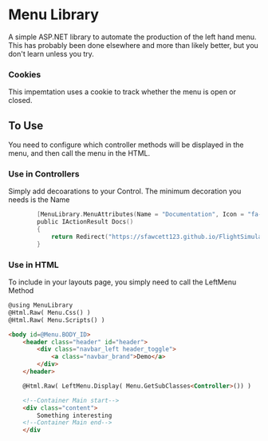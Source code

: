 # Menu Library

A simple ASP.NET library to automate the production of the left hand menu. 
This has probably been done elsewhere and more than likely better, but you don't learn unless you try.

### Cookies
This impemtation uses a cookie to track whether the menu is open or closed.


## To Use
You need to configure which controller methods will be displayed in the menu, and then call the menu in the HTML.

### Use in Controllers
Simply add decoarations to your Control. The minimum decoration you needs is the Name

```C
        [MenuLibrary.MenuAttributes(Name = "Documentation", Icon = "fa-book" , Order = 50 )]
        public IActionResult Docs()
        {
            return Redirect("https://sfawcett123.github.io/FlightSimulator/");
        }
```

### Use in HTML
To include in your layouts page, you simply need to call the LeftMenu Method

```html
@using MenuLibrary
@Html.Raw( Menu.Css() )
@Html.Raw( Menu.Scripts() )

<body id=@Menu.BODY_ID>
    <header class="header" id="header">
        <div class="navbar_left header_toggle">
            <a class="navbar_brand">Demo</a>
        </div>
    </header>

    @Html.Raw( LeftMenu.Display( Menu.GetSubClasses<Controller>()) )

    <!--Container Main start-->
    <div class="content">
        Something interesting
    <!--Container Main end-->
    </div
```
